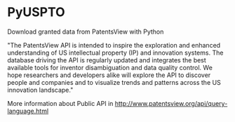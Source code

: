 # PyUSPTO 
Download granted data from PatentsView with Python

"The PatentsView API is intended to inspire the exploration and enhanced understanding of US intellectual property (IP) and innovation systems. The database driving the API is regularly updated and integrates the best available tools for inventor disambiguation and data quality control. We hope researchers and developers alike will explore the API to discover people and companies and to visualize trends and patterns across the US innovation landscape."

More information about Public API in http://www.patentsview.org/api/query-language.html
